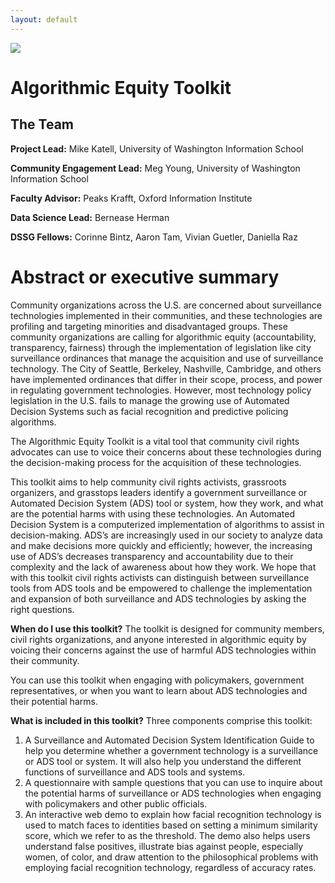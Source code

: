 ```yaml
---
layout: default
---
```


<img src="{{ site.url }}{{ site.baseurl }}/assets/img/eScience.png">


# Algorithmic Equity Toolkit

## The Team

**Project Lead:**
Mike Katell, University of Washington Information School

**Community Engagement Lead:**
Meg Young, University of Washington Information School

**Faculty Advisor:**
Peaks Krafft, Oxford Information Institute


**Data Science Lead:**
Bernease Herman

**DSSG Fellows:**
Corinne Bintz, Aaron Tam, Vivian Guetler, Daniella Raz
# Abstract or executive summary
Community organizations across the U.S. are concerned about surveillance technologies implemented in their communities, and these technologies are profiling and targeting minorities and disadvantaged groups.  These community organizations are calling for algorithmic equity (accountability, transparency, fairness) through the implementation of legislation like city surveillance ordinances that manage the acquisition and use of surveillance technology. The City of Seattle, Berkeley, Nashville, Cambridge, and others have implemented ordinances that differ in their scope, process, and power in regulating government technologies. However, most technology policy legislation in the U.S. fails to manage the growing use of Automated Decision Systems such as facial recognition and predictive policing algorithms.

The Algorithmic Equity Toolkit is a vital tool that community civil rights advocates can use to voice their concerns about these technologies during the decision-making process for the acquisition of these technologies.

This toolkit aims to help community civil rights activists, grassroots organizers, and grasstops leaders identify a government surveillance or Automated Decision System (ADS) tool or system, how they work, and what are the potential harms with using these technologies. An Automated Decision System is a computerized implementation of algorithms to assist in decision-making. ADS’s are increasingly used in our society to analyze data and make decisions more quickly and efficiently; however, the increasing use of ADS’s decreases transparency and accountability due to their complexity and the lack of awareness about how they work. We hope that with this toolkit civil rights activists can distinguish between surveillance tools from ADS tools and be empowered to challenge the implementation and expansion of both surveillance and ADS technologies by asking the right questions.

**When do I use this toolkit?**
The toolkit is designed for community members, civil rights organizations, and anyone interested in algorithmic equity by voicing their concerns against the use of harmful ADS technologies within their community.

You can use this toolkit when engaging with policymakers, government representatives, or when you want to learn about ADS technologies and their potential harms.

**What is included in this toolkit?**
Three components comprise this toolkit:
1. A Surveillance and Automated Decision System Identification Guide to help you determine whether a government technology is a surveillance or ADS tool or system. It will also help you understand the different functions of surveillance and ADS tools and systems.
2. A questionnaire with sample questions that you can use to inquire about the potential harms of surveillance or ADS technologies when engaging with policymakers and other public officials.
3. An interactive web demo to explain how facial recognition technology is used to match faces to identities based on setting a minimum similarity score, which we refer to as the threshold. The demo also helps users understand false positives, illustrate bias against people, especially women, of color, and draw attention to the philosophical problems with employing facial recognition technology, regardless of accuracy rates.
